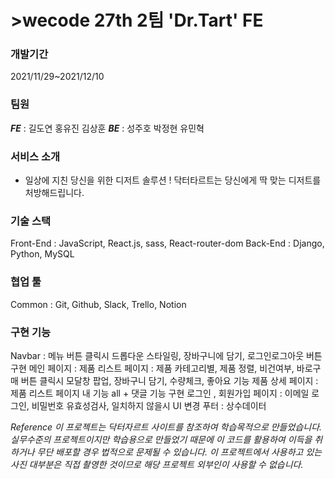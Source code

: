 # >wecode 27th 2팀 'Dr.Tart' FE

### 개발기간 
2021/11/29~2021/12/10

### 팀원

**_FE_** : 길도연 홍유진 김상훈
**_BE_** : 성주호 박정현 유민혁

### 서비스 소개

- 일상에 지친 당신을 위한 디저트 솔루션 ! 닥터타르트는 당신에게 딱 맞는 디저트를 처방해드립니다.

### 기술 스택
Front-End : JavaScript, React.js, sass, React-router-dom 
Back-End : Django, Python, MySQL 

### 협업 툴
Common : Git, Github, Slack, Trello, Notion

### 구현 기능
Navbar : 메뉴 버튼 클릭시 드롭다운 스타일링, 장바구니에 담기, 로그인로그아웃 버튼 구현
메인 페이지 : 
제품 리스트 페이지 : 제품 카테고리별, 제품 정렬, 비건여부, 바로구매 버튼 클릭시 모달창 팝업, 장바구니 담기, 수량체크, 좋아요 기능
제품 상세 페이지 : 제품 리스트 페이지 내 기능 all + 댓글 기능 구현
로그인 , 회원가입 페이지 : 이메일 로그인, 비밀번호 유효성검사, 일치하지 않을시 UI 변경
푸터 : 상수데이터

_Reference 이 프로젝트는 닥터자르트 사이트를 참조하여 학습목적으로 만들었습니다. 
실무수준의 프로젝트이지만 학습용으로 만들었기 때문에 이 코드를 활용하여 이득을 취하거나 무단 배포할 경우 법적으로 문제될 수 있습니다. 
이 프로젝트에서 사용하고 있는 사진 대부분은 직접 촬영한 것이므로 해당 프로젝트 외부인이 사용할 수 없습니다._
